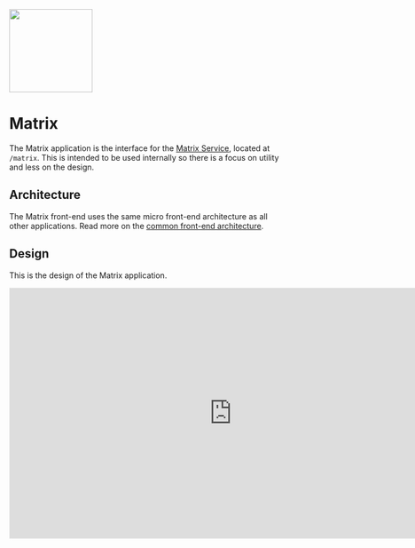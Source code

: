 <img height="150" src="https://i.imgur.com/UMHxlIV.png">

# Matrix

The Matrix application is the interface for the [Matrix Service](../services/matrix.md), located at `/matrix`. This is intended to be used internally so there is a focus on utility and less on the design.

## Architecture

The Matrix front-end uses the same micro front-end architecture as all other applications. Read more on the [common front-end architecture](./common.md).

## Design

This is the design of the Matrix application.

<iframe style="border: 1px solid rgba(0, 0, 0, 0.1);" width="800" height="450" src="https://www.figma.com/embed?embed_host=share&url=https%3A%2F%2Fwww.figma.com%2Ffile%2FrepDTCJ4oJIoPkTrejCfzz%2FMatrix%3Fnode-id%3D0%253A1" allowfullscreen></iframe>